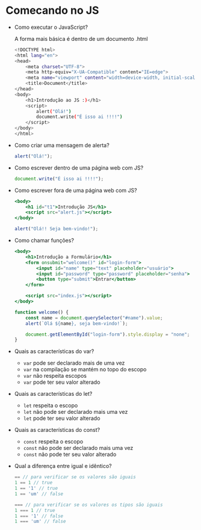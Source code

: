 # Comecando no JS

- Como executar o JavaScript?
    
    A forma mais básica é dentro de um documento .html
    
    ```bash
    <!DOCTYPE html>
    <html lang="en">
    <head>
        <meta charset="UTF-8">
        <meta http-equiv="X-UA-Compatible" content="IE=edge">
        <meta name="viewport" content="width=device-width, initial-scale=1.0">
        <title>Document</title>
    </head>
    <body>
        <h1>Introdução ao JS :)</h1>
        <script>
            alert("Olá!")
            document.write("É isso ai !!!!")
        </script>
    </body>
    </html>
    ```
    
- Como criar uma mensagem de alerta?
    
    ```jsx
    alert("Olá!");
    ```
    
- Como escrever dentro de uma página web com JS?
    
    ```jsx
    document.write("É isso ai !!!!");
    ```
    
- Como escrever fora de uma página web com JS?
    
    ```jsx
    <body>
        <h1 id="t1">Introdução JS</h1>
        <script src="alert.js"></script>
    </body>
    ```
    
    ```jsx
    alert("Olá!! Seja bem-vindo!");
    ```
    
- Como chamar funções?
    
    ```jsx
    <body>
        <h1>Introdução a Formulário</h1>
        <form onsubmit="welcome()" id="login-form">
            <input id="name" type="text" placeholder="usuário">
            <input id="password" type="password" placeholder="senha">
            <button type="submit">Entrar</button>
        </form>
    
        <script src="index.js"></script>
    </body>
    ```
    
    ```jsx
    function welcome() {
        const name = document.querySelector("#name").value;
        alert(`Olá ${name}, seja bem-vindo!`);
    
        document.getElementById("login-form").style.display = "none";
    }
    ```
    
- Quais as características do var?
    - `var` pode ser declarado mais de uma vez
    - `var` na compilação se mantém no topo do escopo
    - `var` não respeita escopos
    - `var` pode ter seu valor alterado
- Quais as características do let?
    - `let` respeita o escopo
    - `let` não pode ser declarado mais uma vez
    - `let` pode ter seu valor alterado
- Quais as características do const?
    - `const` respeita o escopo
    - `const` não pode ser declarado mais uma vez
    - `const` não pode ter seu valor alterado
- Qual a diferença entre igual e idêntico?
    
    ```jsx
    == // para verificar se os valores são iguais
    1 == 1 // true
    1 == '1' // true
    1 == 'um' // false
    
    === // para verificar se os valores os tipos são iguais
    1 === 1 // true
    1 === '1' // false
    1 === 'um' // false
    
    ```